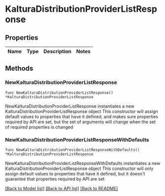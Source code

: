 # KalturaDistributionProviderListResponse

## Properties

Name | Type | Description | Notes
------------ | ------------- | ------------- | -------------

## Methods

### NewKalturaDistributionProviderListResponse

`func NewKalturaDistributionProviderListResponse() *KalturaDistributionProviderListResponse`

NewKalturaDistributionProviderListResponse instantiates a new KalturaDistributionProviderListResponse object
This constructor will assign default values to properties that have it defined,
and makes sure properties required by API are set, but the set of arguments
will change when the set of required properties is changed

### NewKalturaDistributionProviderListResponseWithDefaults

`func NewKalturaDistributionProviderListResponseWithDefaults() *KalturaDistributionProviderListResponse`

NewKalturaDistributionProviderListResponseWithDefaults instantiates a new KalturaDistributionProviderListResponse object
This constructor will only assign default values to properties that have it defined,
but it doesn't guarantee that properties required by API are set


[[Back to Model list]](../README.md#documentation-for-models) [[Back to API list]](../README.md#documentation-for-api-endpoints) [[Back to README]](../README.md)


